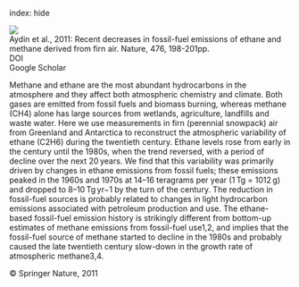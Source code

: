 index: hide

<div class="Citation">
    <div class="Citation-thumb CitationThumb-linked"  data-href="https://doi.org/10.1038/nature10352">
      <img src="https://static.claimspace.cloud/climate-study-static/refs/thumbs/2/Aydin_et_al_2011-thumb.png" />
    </div>

  <div class="Citation-body">
    <div class="Citation-text">Aydin et al., 2011: Recent decreases in fossil-fuel emissions of ethane and methane derived from firn air. <span class="Article-journal">Nature, </span><span class="Article-volume">476, </span>198-201pp.</div>
    <div class="Citation-links">
      <div class="CitationLink" data-href="https://doi.org/10.1038/nature10352">
        <div class="CitationLink-icon CitationLink-Doi"></div>
        <div class="CitationLink-text">DOI</div>
      </div>
      <div class="CitationLink" data-href="https://scholar.google.com/scholar?q=10.1038/nature10352">
        <div class="CitationLink-icon CitationLink-Scholar"></div>
        <div class="CitationLink-text">Google Scholar</div>
      </div>
    </div>
  </div>
</div>

Methane and ethane are the most abundant hydrocarbons in the atmosphere and they affect both atmospheric chemistry and climate. Both gases are emitted from fossil fuels and biomass burning, whereas methane (CH4) alone has large sources from wetlands, agriculture, landfills and waste water. Here we use measurements in firn (perennial snowpack) air from Greenland and Antarctica to reconstruct the atmospheric variability of ethane (C2H6) during the twentieth century. Ethane levels rose from early in the century until the 1980s, when the trend reversed, with a period of decline over the next 20 years. We find that this variability was primarily driven by changes in ethane emissions from fossil fuels; these emissions peaked in the 1960s and 1970s at 14–16 teragrams per year (1 Tg = 1012 g) and dropped to 8–10 Tg yr−1 by the turn of the century. The reduction in fossil-fuel sources is probably related to changes in light hydrocarbon emissions associated with petroleum production and use. The ethane-based fossil-fuel emission history is strikingly different from bottom-up estimates of methane emissions from fossil-fuel use1,2, and implies that the fossil-fuel source of methane started to decline in the 1980s and probably caused the late twentieth century slow-down in the growth rate of atmospheric methane3,4.

<div class="Citation-copy">
&copy; Springer Nature, 2011
</div>